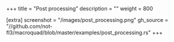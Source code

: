 +++
title = "Post processing"
description = ""
weight = 800

[extra]
screenshot = "/images/post_processing.png"
gh_source = "//github.com/not-fl3/macroquad/blob/master/examples/post_processing.rs"
+++
